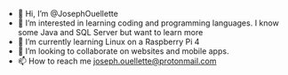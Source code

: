 - 👋 Hi, I’m @JosephOuellette
- 👀 I’m interested in learning coding and programming languages. I know some Java and SQL Server but want to learn more
- 🌱 I’m currently learning Linux on a Raspberry Pi 4
- 💞️ I’m looking to collaborate on websites and mobile apps. 
- 📫 How to reach me joseph.ouellette@protonmail.com

<!---
JosephOuellette/JosephOuellette is a ✨ special ✨ repository because its `README.md` (this file) appears on your GitHub profile.
You can click the Preview link to take a look at your changes.
--->
